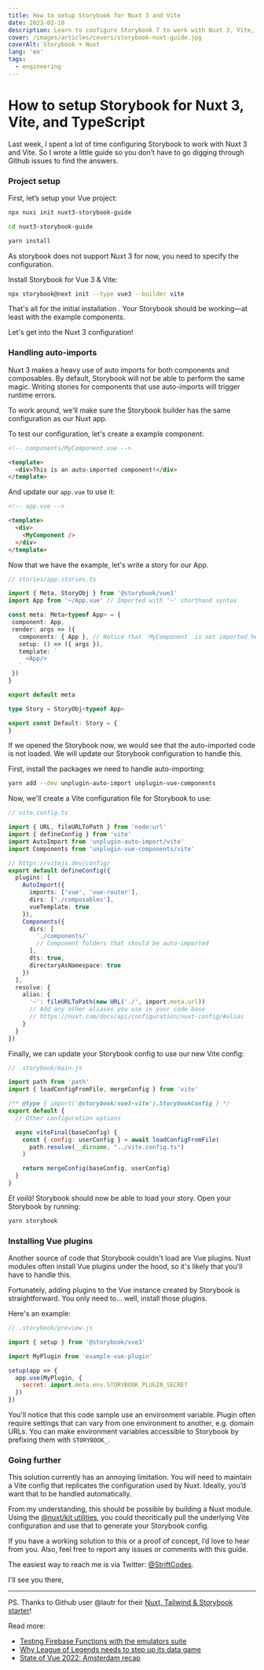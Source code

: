 ```yaml
---
title: How to setup Storybook for Nuxt 3 and Vite
date: 2023-02-10
description: Learn to configure Storybook 7 to work with Nuxt 3, Vite, and TypeScript.
cover: /images/articles/covers/storybook-nuxt-guide.jpg
coverAlt: Storybook + Nuxt
lang: 'en'
tags:
  - engineering
---
```


# How to setup Storybook for Nuxt 3, Vite, and TypeScript

Last week, I spent a lot of time configuring Storybook to work with Nuxt 3 and Vite. So I wrote a little guide so you don’t have to go digging through Github issues to find the answers.

### Project setup 

First, let’s setup your Vue project:

```bash
npx nuxi init nuxt3-storybook-guide

cd nuxt3-storybook-guide

yarn install
```

As storybook does not support Nuxt 3 for now, you need to specify the configuration. 

Install Storybook for Vue 3 & Vite:

```sh
npx storybook@next init --type vue3 --builder vite
```

That's all for the initial installation . Your Storybook should be working—at least with the example components.

Let's get into the Nuxt 3 configuration!

### Handling auto-imports

Nuxt 3 makes a heavy use of auto imports for both components and composables. By default, Storybook will not be able to perform the same magic. Writing stories for components that use auto-imports will trigger runtime errors. 

To work around, we'll make sure the Storybook builder has the same configuration as our Nuxt app.

To test our configuration, let's create a example component:

```html
<!-- components/MyComponent.vue -->

<template>
  <div>This is an auto-imported component!</div>
</template>

```

And update our `app.vue` to use it:

```html
<!-- app.vue -->

<template>
  <div>
    <MyComponent />
  </div>
</template>
```

Now that we have the example, let's write a story for our App.
   
```ts
// stories/app.stories.ts

import { Meta, StoryObj } from '@storybook/vue3'
import App from '~/App.vue' // Imported with '~' shorthand syntax

const meta: Meta<typeof App> = {
 component: App,
 render: args => ({
   components: { App }, // Notice that `MyComponent` is not imported here
   setup: () => ({ args }),
   template: `
	 <App/>
   `
 })
}

export default meta

type Story = StoryObj<typeof App>

export const Default: Story = {
}

```

If we opened the Storybook now, we would see that the auto-imported code is not loaded. We will update our Storybook configuration to handle this.

First, install the packages we need to handle auto-importing:

```sh
yarn add --dev unplugin-auto-import unplugin-vue-components
```

Now, we'll create a Vite configuration file for Storybook to use:

```ts
// vite.config.ts

import { URL, fileURLToPath } from 'node:url'
import { defineConfig } from 'vite'
import AutoImport from 'unplugin-auto-import/vite'
import Components from 'unplugin-vue-components/vite'

// https://vitejs.dev/config/
export default defineConfig({
  plugins: [
    AutoImport({
      imports: ['vue', 'vue-router'],
      dirs: ['./composables'],
      vueTemplate: true
    }),
    Components({
      dirs: [
        './components/'
        // Component folders that should be auto-imported
      ],
      dts: true,
      directoryAsNamespace: true
    })
  ],
  resolve: {
    alias: {
      '~': fileURLToPath(new URL('./', import.meta.url))
      // Add any other aliases you use in your code base
      // https://nuxt.com/docs/api/configuration/nuxt-config/#alias
    }
  }
})

```

Finally, we can update your Storybook config to use our new Vite config:

```js
// .storybook/main.js

import path from 'path'
import { loadConfigFromFile, mergeConfig } from 'vite'

/** @type { import('@storybook/vue3-vite').StorybookConfig } */
export default {
  // Other configuration options

  async viteFinal(baseConfig) {
    const { config: userConfig } = await loadConfigFromFile(
      path.resolve(__dirname, "../vite.config.ts")
    )

    return mergeConfig(baseConfig, userConfig)
  }
}

```

_Et voilà!_ Storybook should now be able to load your story. Open your Storybook by running:

```sh
yarn storybook
```

### Installing Vue plugins

Another source of code that Storybook couldn't load are Vue plugins. Nuxt modules often install Vue plugins under the hood, so it's likely that you'll have to handle this.

Fortunately, adding plugins to the Vue instance created by Storybook is straightforward. You only need to... well, install those plugins.

Here's an example:

```js
// .storybook/preview.js

import { setup } from '@storybook/vue3'

import MyPlugin from 'example-vue-plugin'

setup(app => {
  app.use(MyPlugin, {
    secret: import.meta.env.STORYBOOK_PLUGIN_SECRET
  })
})
```

You'll notice that this code sample use an environment variable. Plugin often require settings that can vary from one environment to another, e.g. domain URLs. You can make environment variables accessible to Storybook by prefixing them with `STORYBOOK_`.

### Going further

This solution currently has an annoying limitation.  You will need to maintain a Vite config that replicates the configuration used by Nuxt. Ideally, you’d want that to be handled automatically.

From my understanding, this should be possible by building a Nuxt module. Using the [@nuxt/kit utilities](https://nuxt.com/docs/guide/going-further/kit), you could theoritically pull the underlying Vite configuration and use that to generate your Storybook config.

If you have a working solution to this or a proof of concept, I’d love to hear from you. Also, feel free to report any issues or comments with this guide.

The easiest way to reach me is via Twitter: [@StriftCodes](https://twitter.com/StriftCodes).

I'll see you there,

---

PS. Thanks to Github user @lautr for their [Nuxt, Tailwind & Storybook starter](https://github.com/lautr/initium-nuxt)!

Read more:
- [Testing Firebase Functions with the emulators suite](/articles/testing-firebase-functions-with-emulators-suite/)
- [Why League of Legends needs to step up its data game](/articles/why-league-of-legends-needs-to-step-up-its-data-game/)
- [State of Vue 2022: Amsterdam recap](/articles/state-of-vue-2022-amsterdam-recap/)
